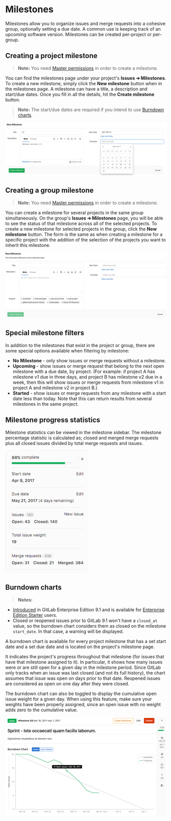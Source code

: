 # Milestones

Milestones allow you to organize issues and merge requests into a cohesive group,
optionally setting a due date. A common use is keeping track of an upcoming
software version. Milestones can be created per-project or per-group.

## Creating a project milestone

>**Note:**
You need [Master permissions](../../permissions.md) in order to create a milestone.

You can find the milestones page under your project's **Issues ➔ Milestones**.
To create a new milestone, simply click the **New milestone** button when in the
milestones page. A milestone can have a title, a description and start/due dates.
Once you fill in all the details, hit the **Create milestone** button.

>**Note:**
The start/due dates are required if you intend to use [Burndown charts](#burndown-charts).

![Creating a milestone](img/milestone_create.png)

## Creating a group milestone

>**Note:**
You need [Master permissions](../../permissions.md) in order to create a milestone.

You can create a milestone for several projects in the same group simultaneously.
On the group's **Issues ➔ Milestones** page, you will be able to see the status
of that milestone across all of the selected projects. To create a new milestone
for selected projects in the group, click the **New milestone** button. The
form is the same as when creating a milestone for a specific project with the
addition of the selection of the projects you want to inherit this milestone.

![Creating a group milestone](img/milestone_group_create.png)

## Special milestone filters

In addition to the milestones that exist in the project or group, there are some
special options available when filtering by milestone:

* **No Milestone** - only show issues or merge requests without a milestone.
* **Upcoming** - show issues or merge request that belong to the next open
  milestone with a due date, by project. (For example: if project A has
  milestone v1 due in three days, and project B has milestone v2 due in a week,
  then this will show issues or merge requests from milestone v1 in project A
  and milestone v2 in project B.)
* **Started** - show issues or merge requests from any milestone with a start
  date less than today. Note that this can return results from several
  milestones in the same project.

## Milestone progress statistics

Milestone statistics can be viewed in the milestone sidebar. The milestone percentage statistic
is calculated as; closed and merged merge requests plus all closed issues divided by
total merge requests and issues.

![Milestone statistics](img/progress.png)

## Burndown charts

>**Notes:**
- [Introduced][ee-1540] in GitLab Enterprise Edition 9.1 and is available for
  [Enterprise Edition Starter][ee] users.
- Closed or reopened issues prior to GitLab 9.1 won't have a `closed_at`
  value, so the burndown chart considers them as closed on the milestone
  `start_date`. In that case, a warning will be displayed.

A burndown chart is available for every project milestone that has a set start
date and a set due date and is located on the project's milestone page.

It indicates the project's progress throughout that milestone (for issues that
have that milestone assigned to it). In particular, it shows how many issues
were or are still open for a given day in the milestone period. Since GitLab
only tracks when an issue was last closed (and not its full history), the chart
assumes that issue was open on days prior to that date. Reopened issues are
considered as open on one day after they were closed.

The burndown chart can also be toggled to display the cumulative open issue
weight for a given day. When using this feature, make sure your weights have
been properly assigned, since an open issue with no weight adds zero to the
cumulative value.

![burndown chart](img/burndown_chart.png)

[ee-1540]: https://gitlab.com/gitlab-org/gitlab-ee/merge_requests/1540
[ee]: https://about.gitlab.com/gitlab-ee

